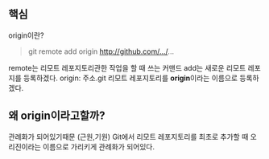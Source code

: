 ## 핵심
origin이란?
> git remote add origin http://github.com/.../...

remote는 리모트 레포지토리관한 작업을 할 때 쓰는 커맨드
add는 새로운 리모트 레포지를 등록하겠다.
origin: 주소.git 리모트 레포지토리를 **origin**이라는 이름으로 등록하겠다.

## 왜 origin이라고할까?
관례화가 되어있기때문 (근원,기원)
Git에서 리모트 레포지토리를 최초로 추가할 때 오리진이라는 이름으로 가리키게 관례화가 되어있다.